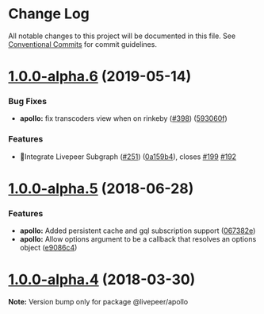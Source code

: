 # Change Log

All notable changes to this project will be documented in this file.
See [Conventional Commits](https://conventionalcommits.org) for commit guidelines.

# [1.0.0-alpha.6](https://github.com/livepeer/livepeerjs/compare/v1.0.0-alpha.5...v1.0.0-alpha.6) (2019-05-14)

### Bug Fixes

- **apollo:** fix transcoders view when on rinkeby ([#398](https://github.com/livepeer/livepeerjs/issues/398)) ([593060f](https://github.com/livepeer/livepeerjs/commit/593060f))

### Features

- 🎸Integrate Livepeer Subgraph ([#251](https://github.com/livepeer/livepeerjs/issues/251)) ([0a159b4](https://github.com/livepeer/livepeerjs/commit/0a159b4)), closes [#199](https://github.com/livepeer/livepeerjs/issues/199) [#192](https://github.com/livepeer/livepeerjs/issues/192)

<a name="1.0.0-alpha.5"></a>

# [1.0.0-alpha.5](https://github.com/livepeer/livepeerjs/compare/v1.0.0-alpha.4...v1.0.0-alpha.5) (2018-06-28)

### Features

- **apollo:** Added persistent cache and gql subscription support ([067382e](https://github.com/livepeer/livepeerjs/commit/067382e))
- **apollo:** Allow options argument to be a callback that resolves an options object ([e9086c4](https://github.com/livepeer/livepeerjs/commit/e9086c4))

<a name="1.0.0-alpha.4"></a>

# [1.0.0-alpha.4](https://github.com/livepeer/livepeerjs/compare/v1.0.0-alpha.3...v1.0.0-alpha.4) (2018-03-30)

**Note:** Version bump only for package @livepeer/apollo
